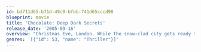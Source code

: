 ```yaml
---
id: bd711d65-b71d-49c0-bfbb-741d65cccd98
blueprint: movie
title: 'Chocolate: Deep Dark Secrets'
release_date: '2005-09-16'
overview: "Christmas Eve, London. While the snow-clad city gets ready to celebrate the festival of peace and joy, a series of bizarre incidents shatter the Christmas calm. A couple of luckless Indians find themselves hauled by the London police and made scapegoats. Or are they?Chocolate unfolds a web of sinister plots, slowly unearthing true and mystifying personalities of seven individuals. Seven high-strung, distinctive people who've chosen to remain in the foreign land hoping to make or break their lives."
genres: '[{"id": 53, "name": "Thriller"}]'
---
```

